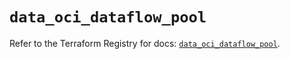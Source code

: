 # `data_oci_dataflow_pool`

Refer to the Terraform Registry for docs: [`data_oci_dataflow_pool`](https://registry.terraform.io/providers/hashicorp/oci/7.19.0/docs/data-sources/dataflow_pool).
